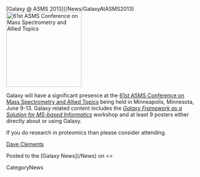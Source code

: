 <div class='newsItemHeader'>[Galaxy @ ASMS 2013](/News/GalaxyAtASMS2013)</div>

<div class='right'><a href='/Events/ASMS2013/'><img src='/Images/Logos/ASMS2013.jpg' alt='61st ASMS Conference on Mass Spectrometry and Allied Topics' width=200" /></a></div>

Galaxy will have a significant presence at the [61st ASMS Conference on Mass Spectrometry and Allied Topics](/Events/ASMS2013) being held in Minneapolis, Minnesota, June 9-13.  Galaxy related content includes the *[Galaxy Framework as a Solution for MS-based Informatics](/Events/ASMS2013/#workshop_the_galaxy_framework_as_a_solution_for_ms-based_informatics)* workshop and at least 9 posters either directly about or using Galaxy.

If you do research in proteomics than please consider attending.

[Dave Clements](/DaveClements)

<div class='newsItemFooter'>Posted to the [Galaxy News](/News) on <<Date(2013-04-19T16:47:40Z)>></div>

CategoryNews
